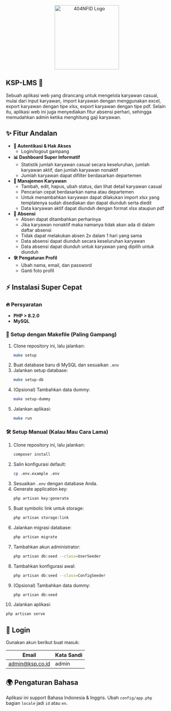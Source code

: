 <p align="center">
  <a href="https://404notfound.fun" target="_blank">
    <img src="https://avatars.githubusercontent.com/u/87377917?s=200&v=4" width="200" alt="404NFID Logo">
  </a>
</p>


## KSP-LMS 🚀

Sebuah aplikasi web yang dirancang untuk mengelola karyawan casual, mulai dari input karyawan, import karyawan dengan menggunakan excel, export karyawan dengan tipe xlsx, export karyawan dengan tipe pdf. Selain itu, aplikasi web ini juga menyediakan fitur absensi perhari, sehingga memudahkan admin ketika menghitung gaji karyawan.

## ✨ Fitur Andalan

- **🔑 Autentikasi & Hak Akses**  
  - Login/logout gampang
- **📊 Dashboard Super Informatif**  
  - Statistik jumlah karyawan casual secara keseluruhan, jumlah karyawan aktif, dan jumlah karyawan nonaktif
  - Jumlah karyawan dapat difilter berdasarkan departemen
- **👥 Manajemen Karyawan**  
  - Tambah, edit, hapus, ubah status, dan lihat detail karyawan casual
  - Pencarian cepat berdasarkan nama atau departemen
  - Untuk menambahkan karyawan dapat dilakukan import xlsx yang templatenya sudah disediakan dan dapat diunduh serta diedit
  - Data karyawan aktif dapat diunduh dengan format xlsx ataupun pdf
- **📅 Absensi**  
  - Absen dapat ditambahkan perharinya 
  - Jika karyawan nonaktif maka namanya tidak akan ada di dalam daftar absensi
  - Tidak dapat melakukan absen 2x dalam 1 hari yang sama
  - Data absensi dapat diunduh secara keseluruhan karyawan
  - Data absensi dapat diunduh untuk karyawan yang dipilih untuk diunduh
- **🛠️ Pengaturan Profil**  
  - Ubah nama, email, dan password
  - Ganti foto profil

## ⚡ Instalasi Super Cepat
### 🔥 Persyaratan
- **PHP > 8.2.0**
- **MySQL**

### 🚀 Setup dengan Makefile (Paling Gampang)
1. Clone repository ini, lalu jalankan:
   ```sh
   make setup
   ```
2. Buat database baru di MySQL dan sesuaikan `.env`
3. Jalankan setup database:
   ```sh
   make setup-db
   ```
4. (Opsional) Tambahkan data dummy:
   ```sh
   make setup-dummy
   ```
5. Jalankan aplikasi:
   ```sh
   make run
   ```

### 🛠️ Setup Manual (Kalau Mau Cara Lama)
1. Clone repository ini, lalu jalankan:
   ```sh
   composer install
   ```
2. Salin konfigurasi default:
   ```sh
   cp .env.example .env
   ```
3. Sesuaikan `.env` dengan database Anda.
4. Generate application key:
   ```sh
   php artisan key:generate
   ```
5. Buat symbolic link untuk storage:
   ```sh
   php artisan storage:link
   ```
6. Jalankan migrasi database:
   ```sh
   php artisan migrate
   ```
7. Tambahkan akun administrator:
   ```sh
   php artisan db:seed --class=UserSeeder
   ```
8. Tambahkan konfigurasi awal:
   ```sh
   php artisan db:seed --class=ConfigSeeder
   ```
9. (Opsional) Tambahkan data dummy:
   ```sh
   php artisan db:seed
   ```
10. Jalankan aplikasi:
   ```sh
   php artisan serve
   ```


## 🔑 Login
Gunakan akun berikut buat masuk:

| Email            | Kata Sandi |
|------------------|------------|
| admin@ksp.co.id | admin      |

## 🌍 Pengaturan Bahasa
Aplikasi ini support Bahasa Indonesia & Inggris. Ubah `config/app.php` bagian `locale` jadi `id` atau `en`.